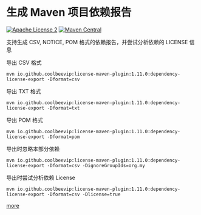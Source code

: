# 生成 Maven 项目依赖报告
[![Apache License 2](https://img.shields.io/badge/license-ASF2-blue.svg)](https://www.apache.org/licenses/LICENSE-2.0.txt)
[![Maven Central](https://maven-badges.herokuapp.com/maven-central/io.github.coolbeevip/license-maven-plugin/badge.svg)](https://maven-badges.herokuapp.com/maven-central/io.github.coolbeevip/license-maven-plugin/)

支持生成 CSV, NOTICE, POM 格式的依赖报告，并尝试分析依赖的 LICENSE 信息

导出 CSV 格式

```shell
mvn io.github.coolbeevip:license-maven-plugin:1.11.0:dependency-license-export -Dformat=csv
```

导出 TXT 格式

```shell
mvn io.github.coolbeevip:license-maven-plugin:1.11.0:dependency-license-export -Dformat=txt
```

导出 POM 格式

```shell
mvn io.github.coolbeevip:license-maven-plugin:1.11.0:dependency-license-export -Dformat=pom
```

导出时忽略本部分依赖

```shell
mvn io.github.coolbeevip:license-maven-plugin:1.11.0:dependency-license-export -Dformat=csv -DignoreGroupIds=org.my
```

导出时尝试分析依赖 License

```shell script
mvn io.github.coolbeevip:license-maven-plugin:1.11.0:dependency-license-export -Dformat=csv -Dlicense=true
```

[more](https://coolbeevip.github.io/posts/maven/maven-export-dependencies-analyse-license/)

